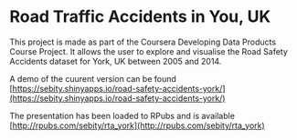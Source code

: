 # Road Traffic Accidents in You, UK

This project is made as part of the Coursera Developing Data Products Course Project.  It allows the user to explore and visualise the Road Safety Accidents dataset for York, UK between 2005 and 2014.

A demo of the cuurent version can be found [https://sebity.shinyapps.io/road-safety-accidents-york/](https://sebity.shinyapps.io/road-safety-accidents-york/)

The presentation has been loaded to RPubs and is available [http://rpubs.com/sebity/rta_york](http://rpubs.com/sebity/rta_york)
